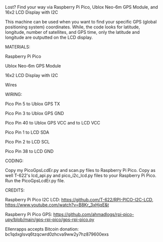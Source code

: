 Lost? Find your way via Raspberry Pi Pico, Ublox Neo-6m GPS Module, and 16x2 LCD Display with I2C

This machine can be used when you want to find your specific GPS (global positioning system) coordinates. While, the code looks for latitude, longitude, number of satellites, and GPS time, only the latitude and longitude are outputted on the LCD display.


MATERIALS:

Raspberry Pi Pico

Ublox Neo-6m GPS Module

16x2 LCD Display with I2C

Wires


WIRING:

Pico Pin 5 to Ublox GPS TX

Pico Pin 3 to  Ublox GPS GND

Pico Pin 40 to Ublox GPS VCC and to LCD VCC 

Pico Pin 1 to LCD SDA

Pico Pin 2 to LCD SCL

Pico Pin 38 to LCD GND


CODING:

Copy my PicoGpsLcdEr.py and scan.py files to Raspberry Pi Pico. Copy as well T-622's lcd_api.py and pico_i2c_lcd.py files to your Raspberry Pi Pico. Run the PicoGpsLcdEr.py file.


CREDITS:

Raspberry Pi Pico I2C LCD: https://github.com/T-622/RPI-PICO-I2C-LCD, https://www.youtube.com/watch?v=B8Kr_3xHjqE&t

Raspberry Pi Pico GPS: https://github.com/ahmadlogs/rpi-pico-upy/blob/main/gps-rpi-pico/gps-rpi-pico.py


Ellenrapps accepts Bitcoin donation: bc1qdxglsvq6tzqcwrd0zhcva9ww2y7hz879600exs

